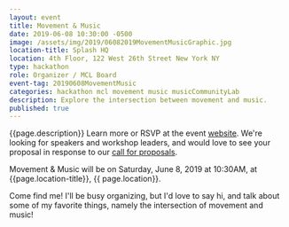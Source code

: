 ```yaml
---
layout: event
title: Movement & Music
date: 2019-06-08 10:30:00 -0500
image: /assets/img/2019/06082019MovementMusicGraphic.jpg
location-title: Splash HQ
location: 4th Floor, 122 West 26th Street New York NY
type: hackathon
role: Organizer / MCL Board
event-tag: 20190608MovementMusic
categories: hackathon mcl movement music musicCommunityLab
description: Explore the intersection between movement and music.
published: true
---
```

{{page.description}} Learn more or RSVP at the event [website](https://movementmusic.splashthat.com). We're looking for speakers and workshop leaders, and would love to see your proposal in response to our [call for proposals](https://forms.gle/XDTTZBz2n7Y3XpZYA).

Movement & Music will be on Saturday, June 8, 2019 at 10:30AM, at {{page.location-title}}, {{ page.location}}.

Come find me! I'll be busy organizing, but I'd love to say hi, and talk about some of my favorite things, namely the intersection of movement and music!

